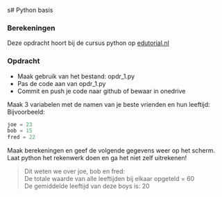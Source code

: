 s# Python basis

### Berekeningen
Deze opdracht hoort bij de cursus python op [edutorial.nl](https://www.edutorial.nl/course/python)

### Opdracht

* Maak gebruik van het bestand: opdr_1.py
* Pas de code aan van opdr_1.py
* Commit en push je code naar github of bewaar in onedrive

Maak 3 variabelen met de namen van je beste vrienden en hun leeftijd:
Bijvoorbeeld:
```python
joe = 23
bob = 15
fred = 22

```
Maak berekeningen en geef de volgende gegevens weer op het scherm.
Laat python het rekenwerk doen en ga het niet zelf uitrekenen!
> Dit weten we over joe, bob en fred:  
> De totale waarde van alle leeftijden bij elkaar opgeteld = 60  
> De gemiddelde leeftijd van deze boys is: 20
